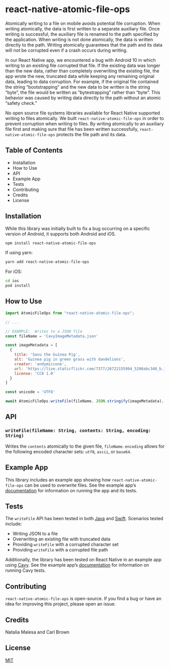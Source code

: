 # react-native-atomic-file-ops
Atomically writing to a file on mobile avoids potential file corruption.  When writing atomically, the data is first written to a separate auxiliary file.  Once writing is successful, the auxiliary file is renamed to the path specified by the application.  When writing is not done atomically, the data is written directly to the path.  Writing atomically guarantees that the path and its data will not be corrupted even if a crash occurs during writing.

In our React Native app, we encountered a bug with Android 10 in which writing to an existing file corrupted that file.  If the existing data was longer than the new data, rather than completely overwriting the existing file, the app wrote the new, truncated data while keeping any remaining original data, leading to data corruption.  For example, if the original file contained the string “bootstrapping” and the new data to be written is the string “byte”, the file would be written as “bytestrapping” rather than “byte”.  This behavior was caused by writing data directly to the path without an atomic “safety check.”

No open source file systems libraries available for React Native supported writing to files atomically.  We built `react-native-atomic-file-ops` in order to prevent corruption when writing to files.  By writing atomically to an auxiliary file first and making sure that file has been written successfully, `react-native-atomic-file-ops` protects the file path and its data.

## Table of Contents
* Installation
* How to Use
* API
* Example App
* Tests
* Contributing
* Credits
* License
 
## Installation
While this library was initially built to fix a bug occurring on a specific version of Android, it supports both Android and iOS.

```sh
npm install react-native-atomic-file-ops
```

If using yarn:

```sh
yarn add react-native-atomic-file-ops
```

For iOS:
```sh
cd ios
pod install
```

## How to Use
```javascript
import AtomicFileOps from "react-native-atomic-file-ops";

// ...

// EXAMPLE:  Writes to a JSON file
const fileName = 'CavyImageMetadata.json'

const imageMetadata = [
  {
    title: 'Sasu the Guinea Pig',
    alt: 'Guinea pig in green grass with dandelions',
    creator: 'andymiccone',
    url: 'https://live.staticflickr.com/7377/26722155994_5200abc340_b.jpg',
    license: 'CC0 1.0'
  }
]

const unicode = 'UTF8'

await AtomicFileOps.writeFile(fileName, JSON.stringify(imageMetadata), unicode)
```

## API
### ```writeFile(fileName: String, contents: String, encoding: String)```
Writes the `contents` atomically to the given file, `fileName`. `encoding` allows for the following encoded character sets:  `utf8`, `ascii`, or `base64`.

## Example App
This library includes an example app showing how `react-native-atomic-file-ops` can be used to overwrite files.  See the example app’s [documentation](example/README.md) for information on running the app and its tests.

## Tests
The `writeFile` API has been tested in both [Java](android/src/androidTest/java/com/reactnativeatomicfileops/AtomicFileOpsModuleTests.java) and [Swift](ios/AtomicFileOperations/AtomicFileOperationsTests/AtomicFileOperationsTests.swift).  Scenarios tested include:
* Writing JSON to a file
* Overwriting an existing file with truncated data
* Providing `writeFile` with a corrupted character set
* Providing `writeFile` with a corrupted file path

Additionally, the library has been tested on React Native in an example app using [Cavy](example/specs/atomicFileWritingSpec.js).  See the example app’s [documentation](example/README.md) for information on running Cavy tests.

## Contributing
`react-native-atomic-file-ops` is open-source.  If you find a bug or have an idea for improving this project, please open an issue.

## Credits
Natalia Malesa and Carl Brown

## License
[MIT](LICENSE)
